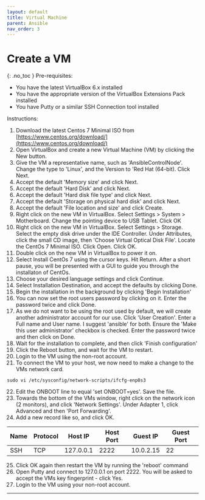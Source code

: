```yaml
---
layout: default
title: Virtual Machine
parent: Ansible
nav_order: 3
---
```


# Create a VM
{: .no_toc }
Pre-requisites:
 - You have the latest VirtualBox 6.x installed
 - You have the appropriate version of the VirtualBox Extensions Pack installed
 - You have Putty or a similar SSH Connection tool installed

Instructions:
 1. Download the latest Centos 7 Minimal ISO from [https://www.centos.org/download/](https://www.centos.org/download/)
 2. Open VirtualBox and create a new Virtual Machine (VM) by clicking the New button.
 3. Give the VM a representative name, such as 'AnsibleControlNode'.  Change the type to 'Linux', and the Version to 'Red Hat (64-bit).  Click Next.
 4. Accept the default 'Memory size' and click Next.
 5. Accept the default 'Hard Disk' and click Next.
 6. Accept the default 'Hard disk file type' and click Next.
 7. Accept the default 'Storage on physical hard disk' and click Next.
 8. Accept the default 'File location and size' and click Create.
 9. Right click on the new VM in VirtualBox.  Select Settings > System > Motherboard.  Change the pointing device to USB Tablet.  Click OK
 10. Right click on the new VM in VirtualBox.  Select Settings > Storage.  Select the empty disk drive under the IDE Controller.  Under Attributes, click the small CD image, then 'Choose Virtual Optical Disk File'.  Locate the CentOs 7 Minimal ISO.  Click Open.  Click OK.
 11. Double click on the new VM in VirtualBox to power it on.
 12. Select Install CentOs 7 using the cursor keys.  Hit Return.  After a short pause, you will be presented with a GUI to guide you through the installaton of CentOs.
 13. Choose your desired language settings and click Continue.
 14. Select Installation Destination, and accept the defaults by clicking Done.
 15. Begin the installation in the background by clicking 'Begin Installation'
 16. You can now set the root users password by clicking on it.  Enter the password twice and click Done.
 17. As we do not want to be using the root used by default, we will create another administrator account for our use. Click 'User Creation'.  Enter a Full name and User name.  I suggest 'ansible' for both.  Ensure the 'Make this user administrator' checkbox is checked.  Enter the password twice and then click on Done.
 18. Wait for the installation to complete, and then click 'Finish configuration'
 19. Click the Reboot button, and wait for the VM to restart.
 20. Login to the VM using the non-root account.
 21. To connect the VM to your host, we now need to make a change to the VMs network card.


    sudo vi /etc/sysconfig/network-scripts/ifcfg-enp0s3
 22. Edit the ONBOOT line to equal 'set ONBOOT=yes'.  Save the file.
 23. Towards the bottom of the VMs window, right click on the network icon (2 monitors), and click 'Network Settings'.  Under Adapter 1, click Advanced and then 'Port Forwarding'.
 24. Add a new record like so, and click OK.

| Name | Protocol | Host IP | Host Port | Guest IP | Guest Port |
|--|--|--|--|--|--|
| SSH | TCP | 127.0.0.1 | 2222 | 10.0.2.15 | 22 |

 25. Click OK again then restart the VM by running the 'reboot' command
 26. Open Putty and connect to 127.0.0.1 on port 2222.  You will be asked to accept the VMs key fingerprint - click Yes.
 27. Login to the VM using your non-root account.

 ---

